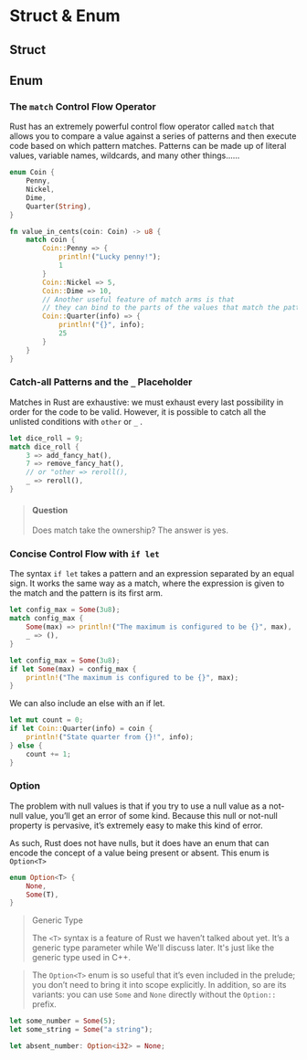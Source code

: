 # Struct & Enum

## Struct

## Enum



### The `match` Control Flow Operator
Rust has an extremely powerful control flow operator called `match` that allows you to compare a value against a series of patterns and then execute code based on which pattern matches. Patterns can be made up of literal values, variable names, wildcards, and many other things......

~~~rust
enum Coin {
    Penny,
    Nickel,
    Dime,
    Quarter(String),
}

fn value_in_cents(coin: Coin) -> u8 {
    match coin {
        Coin::Penny => {
            println!("Lucky penny!");
            1
        }
        Coin::Nickel => 5,
        Coin::Dime => 10,
        // Another useful feature of match arms is that 
        // they can bind to the parts of the values that match the pattern.
        Coin::Quarter(info) => {
            println!("{}", info);
            25
        }
    }
}
~~~

### Catch-all Patterns and the `_` Placeholder

Matches in Rust are exhaustive: we must exhaust every last possibility in order for the code to be valid. However, it is possible to catch all the unlisted conditions with `other` or `_` .

~~~rust
let dice_roll = 9;
match dice_roll {
    3 => add_fancy_hat(),
    7 => remove_fancy_hat(),
    // or "other => reroll(),
    _ => reroll(),
}
~~~

> #### Question
> 
> Does match take the ownership? The answer is yes.


### Concise Control Flow with `if let`
The syntax `if let` takes a pattern and an expression separated by an equal sign. It works the same way as a match, where the expression is given to the match and the pattern is its first arm.

~~~rust
let config_max = Some(3u8);
match config_max {
    Some(max) => println!("The maximum is configured to be {}", max),
    _ => (),
}
~~~
~~~rust
let config_max = Some(3u8);
if let Some(max) = config_max {
    println!("The maximum is configured to be {}", max);
}
~~~
We can also include an else with an if let.
~~~rust
let mut count = 0;
if let Coin::Quarter(info) = coin {
    println!("State quarter from {}!", info);
} else {
    count += 1;
}
~~~

### Option
The problem with null values is that if you try to use a null value as a not-null value, you’ll get an error of some kind. Because this null or not-null property is pervasive, it’s extremely easy to make this kind of error.

As such, Rust does not have nulls, but it does have an enum that can encode the concept of a value being present or absent. This enum is `Option<T>`

~~~rust
enum Option<T> {
    None,
    Some(T),
}
~~~
> Generic Type
> 
> The `<T>` syntax is a feature of Rust we haven’t talked about yet. It’s a generic type parameter while We'll discuss later. It's just like the generic type used in C++.

> The `Option<T>` enum is so useful that it’s even included in the prelude; you don’t need to bring it into scope explicitly. In addition, so are its variants: you can use `Some` and `None` directly without the `Option::` prefix.

~~~rust
let some_number = Some(5);
let some_string = Some("a string");

let absent_number: Option<i32> = None;
~~~
